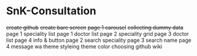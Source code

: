 # SnK-Consultation
~~create github~~
~~create bare screen~~
~~page 1 carousel~~
~~collecting dummy data~~
page 1 speciality list
page 1 doctor list
page 2 speciality grid
page 3 doctor list
page 4 info & button
page 2 search speciality
page 3 search name
page 4 message wa
theme styleing
theme color choosing
github wiki 
